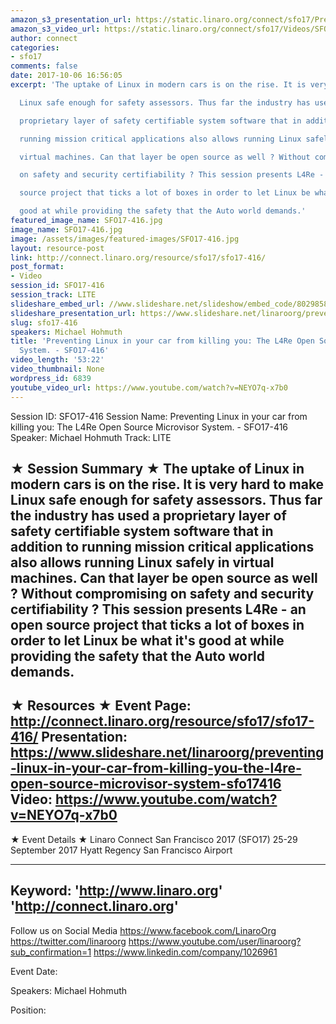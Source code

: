 ```yaml
---
amazon_s3_presentation_url: https://static.linaro.org/connect/sfo17/Presentations/SFO17-416-L4RE.pdf
amazon_s3_video_url: https://static.linaro.org/connect/sfo17/Videos/SFO17-416%20-%20Preventing%20Linux%20in%20your%20car%20from%20killing%20you-%20The%20L4Re%20Open%20Source%20Microvisor%20System.mp4
author: connect
categories:
- sfo17
comments: false
date: 2017-10-06 16:56:05
excerpt: 'The uptake of Linux in modern cars is on the rise. It is very hard to make

  Linux safe enough for safety assessors. Thus far the industry has used a

  proprietary layer of safety certifiable system software that in addition to

  running mission critical applications also allows running Linux safely in

  virtual machines. Can that layer be open source as well ? Without compromising

  on safety and security certifiability ? This session presents L4Re - an open

  source project that ticks a lot of boxes in order to let Linux be what it''s

  good at while providing the safety that the Auto world demands.'
featured_image_name: SFO17-416.jpg
image_name: SFO17-416.jpg
image: /assets/images/featured-images/SFO17-416.jpg
layout: resource-post
link: http://connect.linaro.org/resource/sfo17/sfo17-416/
post_format:
- Video
session_id: SFO17-416
session_track: LITE
slideshare_embed_url: //www.slideshare.net/slideshow/embed_code/80298584
slideshare_presentation_url: https://www.slideshare.net/linaroorg/preventing-linux-in-your-car-from-killing-you-the-l4re-open-source-microvisor-system-sfo17416
slug: sfo17-416
speakers: Michael Hohmuth
title: 'Preventing Linux in your car from killing you: The L4Re Open Source Microvisor
  System. - SFO17-416'
video_length: '53:22'
video_thumbnail: None
wordpress_id: 6839
youtube_video_url: https://www.youtube.com/watch?v=NEYO7q-x7b0
---
```


Session ID: SFO17-416
Session Name: Preventing Linux in your car from killing you: The L4Re Open Source Microvisor System. - SFO17-416
Speaker: Michael Hohmuth
Track: LITE


★ Session Summary ★
The uptake of Linux in modern cars is on the rise. It is very hard to make
Linux safe enough for safety assessors. Thus far the industry has used a
proprietary layer of safety certifiable system software that in addition to
running mission critical applications also allows running Linux safely in
virtual machines. Can that layer be open source as well ? Without compromising
on safety and security certifiability ? This session presents L4Re - an open
source project that ticks a lot of boxes in order to let Linux be what it's
good at while providing the safety that the Auto world demands.
---------------------------------------------------
★ Resources ★
Event Page: http://connect.linaro.org/resource/sfo17/sfo17-416/
Presentation: https://www.slideshare.net/linaroorg/preventing-linux-in-your-car-from-killing-you-the-l4re-open-source-microvisor-system-sfo17416
Video: https://www.youtube.com/watch?v=NEYO7q-x7b0
 ---------------------------------------------------

★ Event Details ★
Linaro Connect San Francisco 2017 (SFO17)
25-29 September 2017
Hyatt Regency San Francisco Airport

---------------------------------------------------
Keyword:
'http://www.linaro.org'
'http://connect.linaro.org'
---------------------------------------------------
Follow us on Social Media
https://www.facebook.com/LinaroOrg
https://twitter.com/linaroorg
https://www.youtube.com/user/linaroorg?sub_confirmation=1
https://www.linkedin.com/company/1026961

Event Date: 

Speakers: Michael Hohmuth

Position:
